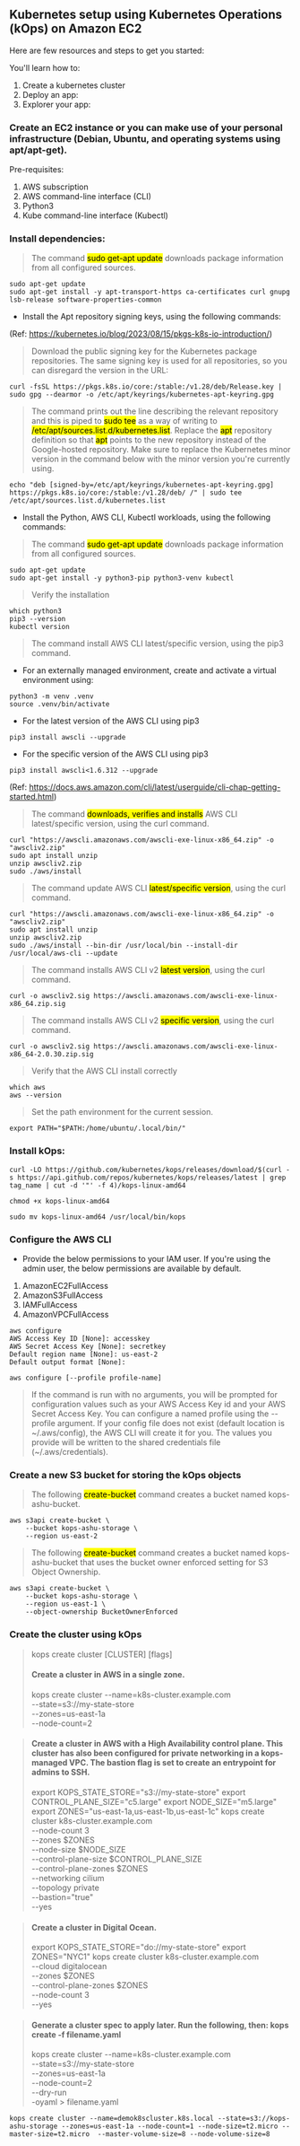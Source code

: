 ## Kubernetes setup using Kubernetes Operations (kOps) on Amazon EC2 ##

Here are few resources and steps to get you started:

You'll learn how to:

1. Create a kubernetes cluster
2. Deploy an app:
3. Explorer your app:

### Create an EC2 instance or you can make use of your personal infrastructure (Debian, Ubuntu, and operating systems using apt/apt-get). ###

Pre-requisites:

1. AWS subscription
2. AWS command-line interface (CLI)
3. Python3
4. Kube command-line interface (Kubectl)

### Install dependencies: ###

> The command <mark>sudo get-apt update</mark> downloads package information from all configured sources.

```
sudo apt-get update
sudo apt-get install -y apt-transport-https ca-certificates curl gnupg lsb-release software-properties-common
```

* Install the Apt repository signing keys, using the following commands:

(Ref: https://kubernetes.io/blog/2023/08/15/pkgs-k8s-io-introduction/)
> Download the public signing key for the Kubernetes package repositories. The same signing key is used for all repositories, so you can disregard the version in the URL:

```
curl -fsSL https://pkgs.k8s.io/core:/stable:/v1.28/deb/Release.key | sudo gpg --dearmor -o /etc/apt/keyrings/kubernetes-apt-keyring.gpg
```

> The command prints out the line describing the relevant repository and this is piped to <mark>sudo tee</mark> as a way of writing to <mark>/etc/apt/sources.list.d/kubernetes.list</mark>. Replace the <mark>apt</mark> repository definition so that <mark>apt</mark> points to the new repository instead of the Google-hosted repository. Make sure to replace the Kubernetes minor version in the command below with the minor version you're currently using.

```
echo "deb [signed-by=/etc/apt/keyrings/kubernetes-apt-keyring.gpg] https://pkgs.k8s.io/core:/stable:/v1.28/deb/ /" | sudo tee /etc/apt/sources.list.d/kubernetes.list
```

* Install the Python, AWS CLI, Kubectl workloads, using the following commands:

> The command <mark>sudo get-apt update</mark> downloads package information from all configured sources.

```
sudo apt-get update
sudo apt-get install -y python3-pip python3-venv kubectl
```

> Verify the installation
```
which python3
pip3 --version
kubectl version
```

> The command install AWS CLI latest/specific version, using the pip3 command.

- For an externally managed environment, create and activate a virtual environment using:
```
python3 -m venv .venv
source .venv/bin/activate
```

- For the latest version of the AWS CLI using pip3
```
pip3 install awscli --upgrade
```

- For the specific version of the AWS CLI using pip3
```
pip3 install awscli<1.6.312 --upgrade
```

(Ref: https://docs.aws.amazon.com/cli/latest/userguide/cli-chap-getting-started.html)

> The command <mark>downloads, verifies and installs</mark> AWS CLI latest/specific version, using the curl command.

```
curl "https://awscli.amazonaws.com/awscli-exe-linux-x86_64.zip" -o "awscliv2.zip"
sudo apt install unzip
unzip awscliv2.zip
sudo ./aws/install
```

> The command update AWS CLI <mark>latest/specific version</mark>, using the curl command.

```
curl "https://awscli.amazonaws.com/awscli-exe-linux-x86_64.zip" -o "awscliv2.zip"
sudo apt install unzip
unzip awscliv2.zip
sudo ./aws/install --bin-dir /usr/local/bin --install-dir /usr/local/aws-cli --update
```

> The command installs AWS CLI v2 <mark>latest version</mark>, using the curl command.

```
curl -o awscliv2.sig https://awscli.amazonaws.com/awscli-exe-linux-x86_64.zip.sig
```

> The command installs AWS CLI v2 <mark>specific version</mark>, using the curl command.

```
curl -o awscliv2.sig https://awscli.amazonaws.com/awscli-exe-linux-x86_64-2.0.30.zip.sig
```

> Verify that the AWS CLI install correctly
```
which aws
aws --version
```

> Set the path environment for the current session.

```
export PATH="$PATH:/home/ubuntu/.local/bin/"
```

### Install kOps: ###

```
curl -LO https://github.com/kubernetes/kops/releases/download/$(curl -s https://api.github.com/repos/kubernetes/kops/releases/latest | grep tag_name | cut -d '"' -f 4)/kops-linux-amd64

chmod +x kops-linux-amd64

sudo mv kops-linux-amd64 /usr/local/bin/kops
```

### Configure the AWS CLI ###

- Provide the below permissions to your IAM user. If you're using the admin user, the below permissions are available by default.
1. AmazonEC2FullAccess
2. AmazonS3FullAccess
3. IAMFullAccess
4. AmazonVPCFullAccess

```
aws configure
AWS Access Key ID [None]: accesskey
AWS Secret Access Key [None]: secretkey
Default region name [None]: us-east-2
Default output format [None]:
```
```
aws configure [--profile profile-name]
```

> If the command is run with no arguments, you will be prompted for configuration values such as your AWS Access Key id and your AWS Secret Access Key. You can configure a named profile using the --profile argument. If your config file does not exist (default location is \~/.aws/config), the AWS CLI will create it for you. The values you provide will be written to the shared credentials file (~/.aws/credentials).

### Create a new S3 bucket for storing the kOps objects ###

> The following <mark>create-bucket</mark> command creates a bucket named kops-ashu-bucket.

```
aws s3api create-bucket \
    --bucket kops-ashu-storage \
    --region us-east-2
```

> The following <mark>create-bucket</mark> command creates a bucket named kops-ashu-bucket that uses the bucket owner enforced setting for S3 Object Ownership.

```
aws s3api create-bucket \
    --bucket kops-ashu-storage \
    --region us-east-1 \
    --object-ownership BucketOwnerEnforced
```

### Create the cluster using kOps ###

>  kops create cluster [CLUSTER] [flags]
>
>  #### Create a cluster in AWS in a single zone. ####
>  kops create cluster --name=k8s-cluster.example.com \
>  --state=s3://my-state-store \
>  --zones=us-east-1a \
>  --node-count=2

>  #### Create a cluster in AWS with a High Availability control plane. This cluster has also been configured for private networking in a kops-managed VPC. The bastion flag is set to create an entrypoint for admins to SSH. ####
>  export KOPS_STATE_STORE="s3://my-state-store"
>  export CONTROL_PLANE_SIZE="c5.large"
>  export NODE_SIZE="m5.large"
>  export ZONES="us-east-1a,us-east-1b,us-east-1c"
>  kops create cluster k8s-cluster.example.com \
>  --node-count 3 \
>  --zones $ZONES \
>  --node-size $NODE_SIZE \
>  --control-plane-size $CONTROL_PLANE_SIZE \
>  --control-plane-zones $ZONES \
>  --networking cilium \
>  --topology private \
>  --bastion="true" \
>  --yes

>  #### Create a cluster in Digital Ocean. ####
>  export KOPS_STATE_STORE="do://my-state-store"
>  export ZONES="NYC1"
>  kops create cluster k8s-cluster.example.com \
>  --cloud digitalocean \
>  --zones $ZONES \
>  --control-plane-zones $ZONES \
>  --node-count 3 \
>  --yes

>  #### Generate a cluster spec to apply later. Run the following, then: kops create -f filename.yaml ####
>  kops create cluster --name=k8s-cluster.example.com \
>  --state=s3://my-state-store \
>  --zones=us-east-1a \
>  --node-count=2 \
>  --dry-run \
>  -oyaml > filename.yaml

```
kops create cluster --name=demok8scluster.k8s.local --state=s3://kops-ashu-storage --zones=us-east-1a --node-count=1 --node-size=t2.micro --master-size=t2.micro  --master-volume-size=8 --node-volume-size=8
```

